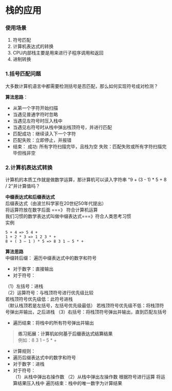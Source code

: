 # 栈的应用
### 使用场景
1. 符号匹配  
2. 计算机表达式的转换  
3. CPU内部栈主要是用来进行子程序调用和返回  
4. 进制转换  
### 1.括号匹配问题
大多数计算机语言中都需要检测括号是否匹配，那么如何实现符号成对检测？  

**算法思路**：
- 从第一个字符开始扫描
- 当遇见普通字符时忽略
- 当遇见左符号时压入栈中
- 当遇见右符号时从栈中弹出栈顶符号，并进行匹配
- 匹配成功：继续读入下一个字符
- 匹配失败：立即停止，并报错
- 结束：
  成功: 所有字符扫描完毕，且栈为空
  失败：匹配失败或所有字符扫描完毕但栈非空


### 2.计算机表达式转换
计算机的本质工作就是做数学运算，那计算机可以读入字符串
"9 + (3 - 1) * 5 + 8 / 2"并计算值吗？

**中缀表达式和后缀表达式**  
后缀表达式（由波兰科学家在20世纪50年代提出）  
将运算符放在数字后面 ===》 符合计算机运算  
我们习惯的数学表达式叫做中缀表达式===》符合人类思考习惯  
实例
```
5 + 4 => 5 4 +    
1 + 2 * 3 => 1 2 3 * +    
8 + ( 3 – 1 ) * 5 => 8 3 1 – 5 * +  
```
**算法思路**  
中缀转后缀：
遍历中缀表达式中的数字和符号
- 对于数字：直接输出
- 对于符号：  

（1）左括号：进栈        
（2）运算符号：与栈顶符号进行优先级比较    
若栈顶符号优先级低：此符号进栈  
（默认栈顶若是左括号，左括号优先级最低）
若栈顶符号优先级不低：将栈顶符号弹出并输出，之后进栈
（3）右括号：将栈顶符号弹出并输出，直到匹配左括号   
* 遍历结束：将栈中的所有符号弹出并输出


> **练习拓展：计算机如何基于后缀表达式结算结果**  
> 例如：8 3 1 – 5 * +
* 计算规则：  
* 遍历后缀表达式中的数字和符号  
* 对于数字：进栈  
* 对于符号：  
  （1）从栈中弹出右操作数
  （2）从栈中弹出左操作数
  根据符号进行运算
  将运算结果压入栈中
遍历结束：栈中的唯一数字为计算结果
